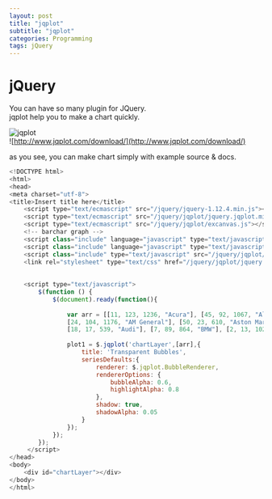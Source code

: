 ```yaml
---
layout: post
title: "jqplot"
subtitle: "jqplot"
categories: Programming
tags: jQuery
---
```


# **jQuery** <br>

You can have so many plugin for JQuery. <br>
jqplot help you to make a chart quickly. <br> 


![jqplot](https://led74.github.io/assets/img/post/jqplot.png) <br>
![http://www.jqplot.com/download/](http://www.jqplot.com/download/) <br>

as you see, you can make chart simply with example source & docs.

```javascript
<!DOCTYPE html>
<html>
<head>
<meta charset="utf-8">
<title>Insert title here</title>
    <script type="text/ecmascript" src="/jquery/jquery-1.12.4.min.js"></script> 
    <script type="text/ecmascript" src="/jquery/jqplot/jquery.jqplot.min.js"></script>
    <script type="text/ecmascript" src="/jquery/jqplot/excanvas.js"></script>
    <!-- barchar graph -->
    <script class="include" language="javascript" type="text/javascript" src="/jquery/jqplot/plugins/jqplot.barRenderer.js"></script>
    <script class="include" language="javascript" type="text/javascript" src="/jquery/jqplot/plugins/jqplot.categoryAxisRenderer.js"></script>
   	<script class="include" type="text/javascript" src="/jquery/jqplot/plugins/jqplot.bubbleRenderer.js"></script>
    <link rel="stylesheet" type="text/css" href="/jquery/jqplot/jquery.jqplot.min.css" />
    
      
    <script type="text/javascript"> 
        $(function () {
        	$(document).ready(function(){
        	     
        	    var arr = [[11, 123, 1236, "Acura"], [45, 92, 1067, "Alfa Romeo"], 
        	    [24, 104, 1176, "AM General"], [50, 23, 610, "Aston Martin Lagonda"], 
        	    [18, 17, 539, "Audi"], [7, 89, 864, "BMW"], [2, 13, 1026, "Bugatti"]];
        	     
        	    plot1 = $.jqplot('chartLayer',[arr],{
        	        title: 'Transparent Bubbles',
        	        seriesDefaults:{
        	            renderer: $.jqplot.BubbleRenderer,
        	            rendererOptions: {
        	                bubbleAlpha: 0.6,
        	                highlightAlpha: 0.8
        	            },
        	            shadow: true,
        	            shadowAlpha: 0.05
        	        }
        	    });    
        	});
        });
   	 </script>
</head>
<body>
	<div id="chartLayer"></div>
</body>
</html>
```